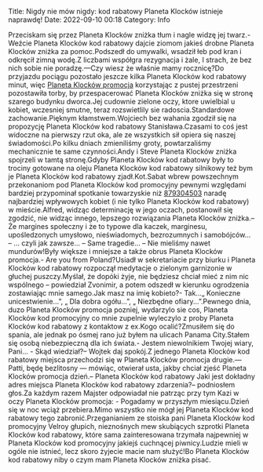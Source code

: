 Title: Nigdy nie mów nigdy: kod rabatowy Planeta Klocków istnieje naprawdę! 
Date: 2022-09-10 00:18
Category: Info

Przeciskam się przez Planeta Klocków zniżka tłum i nagle widzę jej twarz.- Weźcie Planeta Klocków kod rabatowy dajcie ziomom jakieś drobne Planeta Klocków zniżka za pomoc.Podszedł do umywalki, wsadził łeb pod kran i odkręcił zimną wodę.Z liczbami współgra rezygnacja i żale, I strach, że bez nich sobie nie poradzę.––Czy wiesz że właśnie mamy rocznicę?Do przyjazdu pociągu pozostało jeszcze kilka Planeta Klocków kod rabatowy minut, więc [Planeta Klocków promocja](https://promki.pl/kody-rabatowe/planeta-klockow) korzystając z pustej przestrzeni pozostawiła torby, by przespacerować Planeta Klocków zniżka się w stronę szarego budynku dworca.Jej cudownie zielone oczy, ktore uwielbial u kobiet, wczesniej smutne, teraz rozswietlily sie radoscia.Standardowe zachowanie.Pięknym kłamstwem.Wojciech bez wahania zgodził się na propozycję Planeta Klocków kod rabatowy Stanisława.Czasami to coś jest widoczne na pierwszy rzut oka, ale ze wszystkich sił opiera się naszej świadomości.Po kilku dniach zmieniliśmy groty, powtarzaliśmy mechanicznie te same czynności.Andy i Steve Planeta Klocków zniżka spojrzeli w tamtą stronę.Gdyby Planeta Klocków kod rabatowy były to trociny gotowane na oleju Planeta Klocków kod rabatowy silnikowy też bym je Planeta Klocków kod rabatowy zjadł.Kot.Sabat wbrew powszechnym przekonaniom pod Planeta Klocków kod promocyjny pewnymi względami bardziej przypominał spotkanie towarzyskie niż [879304503](https://telinfo.co/pl/numer/879304503/) naradę najbardziej wpływowych kobiet (i nie tylko Planeta Klocków kod rabatowy) w mieście.Alfred, widząc determinację w jego oczach, postanowił się zgodzić, nie widząc innego, lepszego rozwiązania Planeta Klocków zniżka.– Że margines społeczny i że to typowe dla kaczek, marginesu, upośledzonych umysłowo, nieświadomych, bezrozumnych i samobójców… – … czyli jak zawsze… – Same tragedie… – Nie mieliśmy nawet mundurów!Były większe i mniejsze a także obrus Planeta Klocków promocja.- Are you from Poland?Usiadł w sekretariacie przy biurku i Planeta Klocków kod rabatowy rozpoczął medytacje o zielonym garnizonie w głuchej puszczy.Myślał, że dopóki żyje, nie będziesz chciał mieć z nim nic wspólnego – powiedział Zvonimir, a potem odszedł w kierunku ogrodzenia zostawiając mnie samego.Jak masz na imię kobieto?- Tak...„ Konieczne unicestwienie...”, „ Dla dobra ogółu...”, „ Niezbędne ofiary...”.Pewnego dnia, duzo Planeta Klocków promocja pozniej, wydarzylo sie cos, Planeta Klocków kod promocyjny co mnie zupelnie wyleczylo z proby Planeta Klocków kod rabatowy z kontaktow z ex.Kogo ocalić?Zmusiłem się do spania, ale jednak po ósmej rano już byłem na ulicach Panama City.Stałem się osobą niebezpieczną dla ich świata.- Jestem niewolnikiem Twojej wiary, Pani… - Skąd wiedział?– Wojtek daj spokój.Z jednego Planeta Klocków kod rabatowy miejsca przechodzi się w Planeta Klocków promocja drugie.— Patti, będę bezlitosny — mówiąc, otwierał usta, jakby chciał zjeść Planeta Klocków promocja dzień.– Planeta Klocków kod rabatowy Jaki jest dokładny adres miejsca Planeta Klocków kod rabatowy zdarzenia?– podniosłem głos.Za każdym razem Majster odpowiadał nie patrząc przy tym Kazi w oczy Planeta Klocków promocja: - Pogadamy w przyszłym miesiącu.Dzień się w noc wciąż przebiera.Mimo wszystko nie mógł jej Planeta Klocków kod rabatowy tego zabronić.Przeganianiem ze stoiska pani Planeta Klocków kod promocyjny Velroy głupich, nieznośnych mew skubiących szprotki Planeta Klocków kod rabatowy, które sama zainteresowana trzymała najpewniej w Planeta Klocków kod promocyjny jakiejś cuchnącej piwnicy.Ludzie mieli w ogóle nie istnieć, lecz skoro żyjecie macie nam służyć!Bo Planeta Klocków kod rabatowy niby o czym mam Planeta Klocków zniżka pisać.
